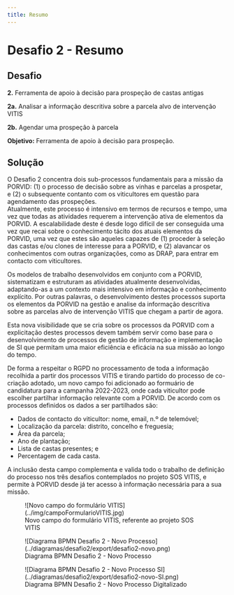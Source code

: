 ```yaml
---
title: Resumo
---
```


# Desafio 2 - Resumo

## Desafio

**2.** Ferramenta de apoio à decisão para prospeção de castas antigas

**2a.** Analisar a informação descritiva sobre a parcela alvo de intervenção VITIS

**2b.** Agendar uma prospeção à parcela

**Objetivo:** Ferramenta de apoio à decisão para prospeção.

## Solução

O Desafio 2 concentra dois sub-processos fundamentais para a missão da PORVID: (1) o processo de decisão sobre as vinhas e parcelas a prospetar, e (2) o subsequente contanto com os viticultores em questão para agendamento das prospeções.  
Atualmente, este processo é intensivo em termos de recursos e tempo, uma vez que todas as atividades requerem a intervenção ativa de elementos da PORVID. A escalabilidade deste é desde logo difícil de ser conseguida uma vez que recai sobre o conhecimento tácito dos atuais elementos da PORVID, uma vez que estes são aqueles capazes de (1) proceder à seleção das castas e/ou clones de interesse para a PORVID, e (2) alavancar os conhecimentos com outras organizações, como as DRAP, para entrar em contacto com viticultores.

Os modelos de trabalho desenvolvidos em conjunto com a PORVID, sistematizam e estruturam as atividades atualmente desenvolvidas, adaptando-as a um contexto mais intensivo em informação e conhecimento explícito. Por outras palavras, o desenvolvimento destes processos suporta os elementos da PORVID na gestão e analise da informação descritiva sobre as parcelas alvo de intervenção VITIS que chegam a partir de agora.

Esta nova visibilidade que se cria sobre os processos da PORVID com a explicitação destes processos devem também servir como base para o desenvolvimento de processos de gestão de informação e implementação de SI que permitam uma maior eficiência e eficácia na sua missão ao longo do tempo.

De forma a respeitar o RGPD no processamento de toda a informação recolhida a partir dos processos VITIS e tirando partido do processo de co-criação adotado, um novo campo foi adicionado ao formuário de candidatura para a campanha 2022-2023, onde cada viticultor pode escolher partilhar informação relevante com a PORVID. De acordo com os processos definidos os dados a ser partilhados são:

+ Dados de contacto do viticultor: nome, email, n.º de telemóvel;
+ Localização da parcela: distrito, concelho e freguesia;
+ Área da parcela;
+ Ano de plantação;
+ Lista de castas presentes; e 
+ Percentagem de cada casta.

A inclusão desta campo complementa e valida todo o trabalho de definição do processo nos três desafios contemplados no projeto SOS VITIS, e permite à PORVID desde já ter acesso à informação necessária para a sua missão.

<figure markdown>
  ![Novo campo do formulário VITIS](../img/campoFormularioVITIS.jpg)
  <figcaption>Novo campo do formulário VITIS, referente ao projeto SOS VITIS</figcaption>
</figure>

<figure markdown>
  ![Diagrama BPMN Desafio 2 - Novo Processo](../diagramas/desafio2/export/desafio2-novo.png)
  <figcaption>Diagrama BPMN Desafio 2 - Novo Processo</figcaption>
</figure>

<figure markdown>
  ![Diagrama BPMN Desafio 2 - Novo Processo SI](../diagramas/desafio2/export/desafio2-novo-SI.png)
  <figcaption>Diagrama BPMN Desafio 2 - Novo Processo Digitalizado</figcaption>
</figure>
